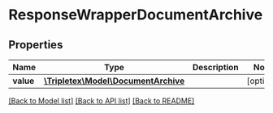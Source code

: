 # ResponseWrapperDocumentArchive

## Properties
Name | Type | Description | Notes
------------ | ------------- | ------------- | -------------
**value** | [**\Tripletex\Model\DocumentArchive**](DocumentArchive.md) |  | [optional] 

[[Back to Model list]](../../README.md#documentation-for-models) [[Back to API list]](../../README.md#documentation-for-api-endpoints) [[Back to README]](../../README.md)

